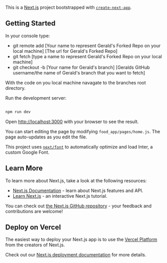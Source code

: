 This is a [Next.js](https://nextjs.org/) project bootstrapped with [`create-next-app`](https://github.com/vercel/next.js/tree/canary/packages/create-next-app).

## Getting Started

In your console type: 
- git remote add [Your name to represent Gerald's Forked Repo on your local machine] [The url for Gerald's Forked Repo]
- git fetch [type a name to represent Gerald's Forked Repo on your local machine]
- git checkout -b [Your name for Gerald's branch] [Geralds GitHub username/the name of Gerald's branch that you want to fetch]

With the code on you local machine navagate to the branches root directory. 

Run the development server:

```bash

npm run dev

```

Open [http://localhost:3000](http://localhost:3000) with your browser to see the result.

You can start editing the page by modifying `food_app/pages/home.js`. The page auto-updates as you edit the file.

This project uses [`next/font`](https://nextjs.org/docs/basic-features/font-optimization) to automatically optimize and load Inter, a custom Google Font.

## Learn More

To learn more about Next.js, take a look at the following resources:

- [Next.js Documentation](https://nextjs.org/docs) - learn about Next.js features and API.
- [Learn Next.js](https://nextjs.org/learn) - an interactive Next.js tutorial.

You can check out [the Next.js GitHub repository](https://github.com/vercel/next.js/) - your feedback and contributions are welcome!

## Deploy on Vercel

The easiest way to deploy your Next.js app is to use the [Vercel Platform](https://vercel.com/new?utm_medium=default-template&filter=next.js&utm_source=create-next-app&utm_campaign=create-next-app-readme) from the creators of Next.js.

Check out our [Next.js deployment documentation](https://nextjs.org/docs/deployment) for more details.
